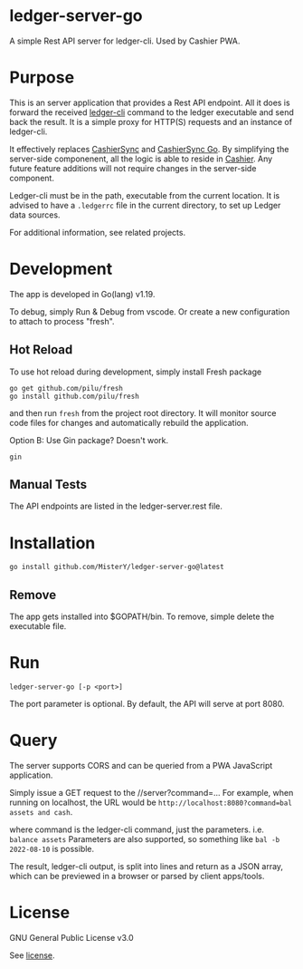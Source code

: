# ledger-server-go
A simple Rest API server for ledger-cli. Used by Cashier PWA.

# Purpose

This is an server application that provides a Rest API endpoint. All it does is forward the
received [ledger-cli](https://ledger-cli.org/) command to the ledger executable and send back the result. It is a simple
proxy for HTTP(S) requests and an instance of ledger-cli.

It effectively replaces [CashierSync](https://gitlab.com/alensiljak/cashiersync) and
[CashierSync Go](https://gitlab.com/alensiljak/cashiersync-go). By simplifying the server-side
componenent, all the logic is able to reside in [Cashier](https://github.com/MisterY/cashier).
Any future feature additions will not require changes in the server-side component.

Ledger-cli must be in the path, executable from the current location.
It is advised to have a `.ledgerrc` file in the current directory, to set up Ledger data sources.

For additional information, see related projects.

# Development

The app is developed in Go(lang) v1.19.

To debug, simply Run & Debug from vscode. 
Or create a new configuration to attach to process "fresh".

## Hot Reload

To use hot reload during development, simply install Fresh package

```
go get github.com/pilu/fresh
go install github.com/pilu/fresh
```

and then run `fresh` from the project root directory. It will monitor source code files for changes and automatically rebuild the application.

Option B: Use Gin package? Doesn't work.
```
gin
```

## Manual Tests

The API endpoints are listed in the ledger-server.rest file.

# Installation

`go install github.com/MisterY/ledger-server-go@latest`

## Remove

The app gets installed into $GOPATH/bin.
To remove, simple delete the executable file.

# Run

`ledger-server-go [-p <port>]`

The port parameter is optional. By default, the API will serve at port 8080.

# Query

The server supports CORS and can be queried from a PWA JavaScript application.

Simply issue a GET request to the //server?command=...
For example, when running on localhost, the URL would be `http://localhost:8080?command=bal assets and cash`.

where command is the ledger-cli command, just the parameters. 
i.e. `balance assets`
Parameters are also supported, so something like `bal -b 2022-08-10` is possible.

The result, ledger-cli output, is split into lines and return as a JSON array, which can be previewed in a browser or parsed by client apps/tools.

# License

GNU General Public License v3.0

See [license](LICENSE).
